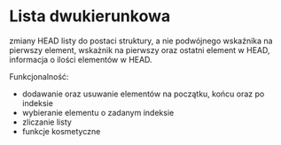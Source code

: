 # Lista dwukierunkowa

zmiany HEAD listy do postaci struktury, a nie podwójnego wskaźnika na pierwszy element,
wskażnik na pierwszy oraz ostatni element w HEAD,
informacja o ilości elementów w HEAD.

Funkcjonalność:
- dodawanie oraz usuwanie elementów na początku, końcu oraz po indeksie
- wybieranie elementu o zadanym indeksie
- zliczanie listy
- funkcje kosmetyczne
